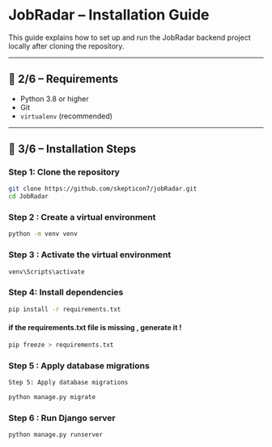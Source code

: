 # JobRadar – Installation Guide

This guide explains how to set up and run the JobRadar backend project locally after cloning the repository.

---

## 🧰 2/6 – Requirements

- Python 3.8 or higher
- Git
- `virtualenv` (recommended)

---

## 🔧 3/6 – Installation Steps

### Step 1: Clone the repository

```bash
git clone https://github.com/skepticon7/jobRadar.git
cd JobRadar
```

### Step 2 : Create a virtual environment

```bash
python -m venv venv
```

### Step 3 : Activate the virtual environment

```bash
venv\Scripts\activate
```

### Step 4: Install dependencies

```bash
pip install -r requirements.txt
```

#### if the requirements.txt file is missing , generate it !

```bash
pip freeze > requirements.txt
```


### Step 5 : Apply database migrations

```bash
Step 5: Apply database migrations
```
```bash
python manage.py migrate
```

### Step 6 : Run Django server

```bash
python manage.py runserver
```




